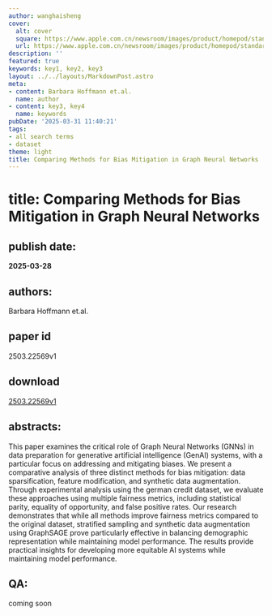 ```yaml
---
author: wanghaisheng
cover:
  alt: cover
  square: https://www.apple.com.cn/newsroom/images/product/homepod/standard/Apple-HomePod-hero-230118_big.jpg.large_2x.jpg
  url: https://www.apple.com.cn/newsroom/images/product/homepod/standard/Apple-HomePod-hero-230118_big.jpg.large_2x.jpg
description: ''
featured: true
keywords: key1, key2, key3
layout: ../../layouts/MarkdownPost.astro
meta:
- content: Barbara Hoffmann et.al.
  name: author
- content: key3, key4
  name: keywords
pubDate: '2025-03-31 11:40:21'
tags:
- all search terms
- dataset
theme: light
title: Comparing Methods for Bias Mitigation in Graph Neural Networks
---
```


# title: Comparing Methods for Bias Mitigation in Graph Neural Networks 
## publish date: 
**2025-03-28** 
## authors: 
  Barbara Hoffmann et.al. 
## paper id
2503.22569v1
## download
[2503.22569v1](http://arxiv.org/abs/2503.22569v1)
## abstracts:
This paper examines the critical role of Graph Neural Networks (GNNs) in data preparation for generative artificial intelligence (GenAI) systems, with a particular focus on addressing and mitigating biases. We present a comparative analysis of three distinct methods for bias mitigation: data sparsification, feature modification, and synthetic data augmentation. Through experimental analysis using the german credit dataset, we evaluate these approaches using multiple fairness metrics, including statistical parity, equality of opportunity, and false positive rates. Our research demonstrates that while all methods improve fairness metrics compared to the original dataset, stratified sampling and synthetic data augmentation using GraphSAGE prove particularly effective in balancing demographic representation while maintaining model performance. The results provide practical insights for developing more equitable AI systems while maintaining model performance.
## QA:
coming soon
